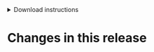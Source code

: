 <details> <summary>Download instructions</summary>

Download the version below matching your computer's OS and processor
architecture.  Rename the file to `adifmt` or `adifmt.exe`, make it executable
with `chmod a+x adifmt`, and put it somewhere in your `PATH` environment like
`~/bin/`.  Verify it was installed by running `adifmt version`.

* macOS users: Download `adifmt-darwin-arm64` for Macs with M1 chips or newer.
  Download `adifmt-darwin-amd64` for older Macs.
* Windows users: Download `adifmt-windows-amd64` for most modern PCs,
  `adifmt-windows-arm64` for tablets and other ARM devices, and
  `adifmt-windows-386` for older 32-bit computers.
* Linux users: Download `adifmt-linux-arm64` or `adifmt-linux-arm` for
  Raspberry Pi or other embedded/mobile devices. Otherwise, download
  `adifmt-linux-amd64` (64-bit) or `adifmt-linux-386` (32-bit).

Alternatively, you can get the latest changes by installing from source:
`go install github.com/flwyd/adif-multitool/adifmt@latest`
</details>

# Changes in this release

